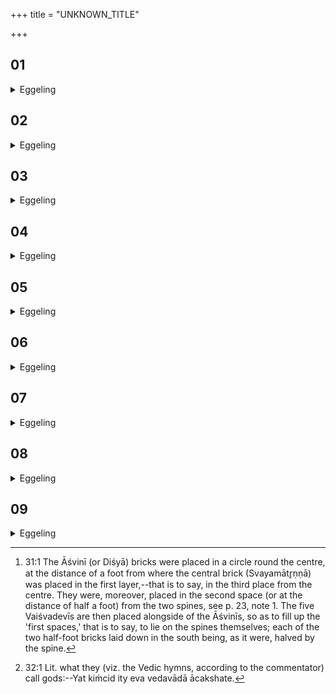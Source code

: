 +++
title = "UNKNOWN_TITLE"

+++


##  01
<details><summary>Eggeling</summary>

1. He then lays down the Vaiśvadevī (All-gods’ bricks). For this second layer is that one which the Aśvins at that time laid down for them (the gods); and by laying it down they became everything here whatsoever there is here.
</details>

##  02
<details><summary>Eggeling</summary>

2. The gods spake, 'The Aśvins have become everything here: think ye upon this as to how we also may share in it!' They said, 'Meditate ye (cit)!' whereby, no doubt, they meant to say, Seek ye a layer (citi)! seek ye in what way we also may share in it!' whilst meditating, they saw these Vaiśvadevī (All-gods’) bricks.
</details>

##  03
<details><summary>Eggeling</summary>

3. They said, 'The Aśvins have become everything here: with the help of the Aśvins let us lay down (bricks) along with the Aśvins’ layer!' With the help of the Aśvins they accordingly laid down (bricks) along with the Aśvins’ layer, whence they call this the Aśvins’ layer. Hence the end of these (bricks) is the same as that of the former ones; for they laid them down with the help of the Aśvins along with the Aśvins’ layer.
</details>

##  04
<details><summary>Eggeling</summary>

4. And, again, as to why he lays down the

 All-gods’ (bricks). These indeed are those same All-gods who saw this second layer, and who came nigh with that life-sap: it is them he thereby bestows, that is, all these creatures. He lays them down in the range of the Retaḥsic; for the Retaḥsic are these two (heaven and earth): within these two (worlds) he thus places creatures; whence there are creatures within these two (worlds). He places (bricks) on every side: he thus places creatures everywhere, whence there are creatures everywhere. He places them alongside of the regional ones [^egg_85]: he thus places creatures in the regions (quarters); whence there are creatures in all the (four) quarters.

[^egg_85]: 31:1 The Āśvinī (or Diśyā) bricks were placed in a circle round the centre, at the distance of a foot from where the central brick (Svayamātr̥ṇṇā) was placed in the first layer,--that is to say, in the third place from the centre. They were, moreover, placed in the second space (or at the distance of half a foot) from the two spines, see p. 23, note 1. The five Vaiśvadevīs are then placed alongside of the Āśvinīs, so as to fill up the 'first spaces,' that is to say, to lie on the spines themselves; each of the two half-foot bricks laid down in the south being, as it were, halved by the spine.
</details>

##  05
<details><summary>Eggeling</summary>

5. And, again, as to why he lays down the All-gods’ (bricks). When Prajāpati had become relaxed, all creatures went forth from the midst of him, from that birth-place of theirs. When that (central part) of his body had been restored, they entered him.
</details>

##  06
<details><summary>Eggeling</summary>

6. Now the Prajāpati who become relaxed is this very Agni (fire-altar) that is now being built up; and the creatures who went forth from the midst of him are these same All-gods’ bricks; and when he lays these down, he causes those creatures, which went forth from the midst of him, to enter him. In the range of the Retaḥsic (he places the Vaiśvadevī bricks), for the Retaḥsic are the ribs, and the ribs

are the middle: he thus causes the creatures to enter him in the very middle. He places them on all sides: on all sides he thus causes the creatures to enter him.
</details>

##  07
<details><summary>Eggeling</summary>

7. And, again, as to why he lays down the Vaiśvadevī (bricks). At that time, when that (part) of his body had been restored, Prajāpati desired, 'May I create creatures, may I be reproduced!' Having entered into union with the seasons, the waters, the vital airs, the year, and the Aśvins, he produced these creatures; and in like manner does this Sacrificer, by entering into union with those deities, now produce these creatures. Hence with all (of these bricks, the word) sajush ('in union with') recurs.
</details>

##  08
<details><summary>Eggeling</summary>

8. [He lays down the Vaiśvadevī bricks, with Vāj. S. XIV, 7], 'In union with the seasons,'--he thereby produced the seasons, and having entered into union with the seasons he produced (creatures);--'in union with the ranges,'--the ranges, doubtless, are the waters, for by water everything is ranged (distributed or produced) here: having entered into union with the waters he produced (creatures);--'in union with the gods,'--he thereby produced the gods,--those who are called 'gods [^egg_86];'--'in union with the life-sustaining gods,'--the life-sustaining gods, doubtless, are the vital airs, for by the vital airs everything living here is sustained; or, the life-sustaining gods are the metres, for by the metres (sacred writ) everything living is sustained here; having entered into union with the vital airs he produced creatures;--

[^egg_86]: 32:1 Lit. what they (viz. the Vedic hymns, according to the commentator) call gods:--Yat kiṁcid ity eva vedavādā ācakshate.

 'for Agni Vaiśvānara,'--Agni Vaiśvānara ('belonging to all men'), doubtless, is the year: having entered into union with the year he produced creatures;--'May the Aśvins, the Adhvaryus, settle thee here!'--having entered into union with the Aśvins he produced creatures.
</details>

##  09
<details><summary>Eggeling</summary>

9. 'In union with the Vasus,' he says on the right side: he thereby produced the Vasus;--'in union with the Rudras,' he says at the back: he thereby produced the Rudras;--'in union with the Ādityas,' he says on the left side: he thereby produced the Ādityas;--'in union with the All-gods,' he says upwards: he thereby produced the All-gods. These (bricks) have the same beginning and end, but are different in the middle: as to their having the same beginning and end, it is because having become united with the deities in front and behind, he produced creatures; and as to their being different in the middle, it is that each time he produced different creatures from within him.
</details>